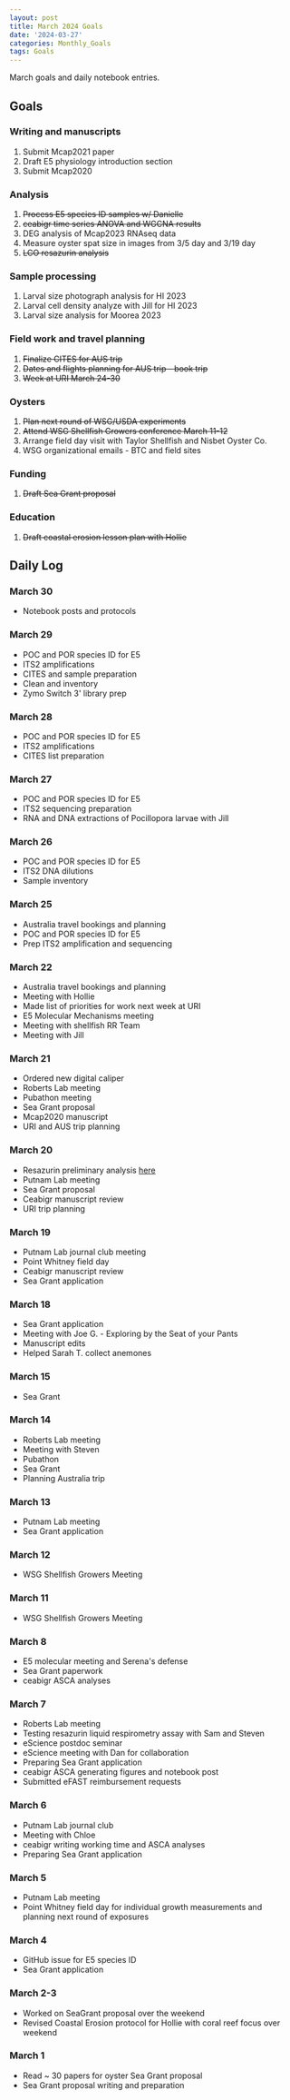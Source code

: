 ```yaml
---
layout: post
title: March 2024 Goals
date: '2024-03-27'
categories: Monthly_Goals
tags: Goals
---
```


March goals and daily notebook entries. 

## Goals  

### Writing and manuscripts 
              
1. Submit Mcap2021 paper
2. Draft E5 physiology introduction section 
3. Submit Mcap2020 

### Analysis

1. ~~Process E5 species ID samples w/ Danielle~~
2. ~~ceabigr time series ANOVA and WGCNA results~~ 
3. DEG analysis of Mcap2023 RNAseq data 
4. Measure oyster spat size in images from 3/5 day and 3/19 day
5. ~~LCO resazurin analysis~~

### Sample processing

1. Larval size photograph analysis for HI 2023 
2. Larval cell density analyze with Jill for HI 2023
3. Larval size analysis for Moorea 2023

### Field work and travel planning

1. ~~Finalize CITES for AUS trip~~  
2. ~~Dates and flights planning for AUS trip - book trip~~ 
3. ~~Week at URI March 24-30~~

### Oysters 

1. ~~Plan next round of WSG/USDA experiments~~
2. ~~Attend WSG Shellfish Growers conference March 11-12~~
3. Arrange field day visit with Taylor Shellfish and Nisbet Oyster Co.
4. WSG organizational emails - BTC and field sites

### Funding 

1. ~~Draft Sea Grant proposal~~

### Education 

1. ~~Draft coastal erosion lesson plan with Hollie~~

## **Daily Log**   

### March 30 

- Notebook posts and protocols

### March 29 

- POC and POR species ID for E5
- ITS2 amplifications
- CITES and sample preparation 
- Clean and inventory
- Zymo Switch 3' library prep 

### March 28 

- POC and POR species ID for E5
- ITS2 amplifications 
- CITES list preparation 

### March 27 

- POC and POR species ID for E5
- ITS2 sequencing preparation 
- RNA and DNA extractions of Pocillopora larvae with Jill 

### March 26 

- POC and POR species ID for E5
- ITS2 DNA dilutions
- Sample inventory 

### March 25 

- Australia travel bookings and planning
- POC and POR species ID for E5
- Prep ITS2 amplification and sequencing 

### March 22 

- Australia travel bookings and planning 
- Meeting with Hollie
- Made list of priorities for work next week at URI 
- E5 Molecular Mechanisms meeting 
- Meeting with shellfish RR Team 
- Meeting with Jill 
 
### March 21 

- Ordered new digital caliper
- Roberts Lab meeting 
- Pubathon meeting 
- Sea Grant proposal 
- Mcap2020 manuscript
- URI and AUS trip planning 

### March 20 

- Resazurin preliminary analysis [here](https://github.com/RobertsLab/resources/issues/1846)
- Putnam Lab meeting 
- Sea Grant proposal 
- Ceabigr manuscript review 
- URI trip planning 

### March 19 

- Putnam Lab journal club meeting 
- Point Whitney field day 
- Ceabigr manuscript review 
- Sea Grant application

### March 18 

- Sea Grant application
- Meeting with Joe G. - Exploring by the Seat of your Pants
- Manuscript edits 
- Helped Sarah T. collect anemones 

### March 15 

- Sea Grant

### March 14 

- Roberts Lab meeting 
- Meeting with Steven
- Pubathon
- Sea Grant
- Planning Australia trip

### March 13 

- Putnam Lab meeting 
- Sea Grant application

### March 12

- WSG Shellfish Growers Meeting

### March 11

- WSG Shellfish Growers Meeting

### March 8

- E5 molecular meeting and Serena's defense 
- Sea Grant paperwork 
- ceabigr ASCA analyses 

### March 7

- Roberts Lab meeting
- Testing resazurin liquid respirometry assay with Sam and Steven
- eScience postdoc seminar
- eScience meeting with Dan for collaboration
- Preparing Sea Grant application
- ceabigr ASCA generating figures and notebook post
- Submitted eFAST reimbursement requests 

### March 6

- Putnam Lab journal club
- Meeting with Chloe
- ceabigr writing working time and ASCA analyses 
- Preparing Sea Grant application

### March 5

- Putnam Lab meeting
- Point Whitney field day for individual growth measurements and planning next round of exposures 

### March 4

- GitHub issue for E5 species ID
- Sea Grant application 

### March 2-3

- Worked on SeaGrant proposal over the weekend
- Revised Coastal Erosion protocol for Hollie with coral reef focus over weekend 

### March 1

- Read ~ 30 papers for oyster Sea Grant proposal
- Sea Grant proposal writing and preparation 
